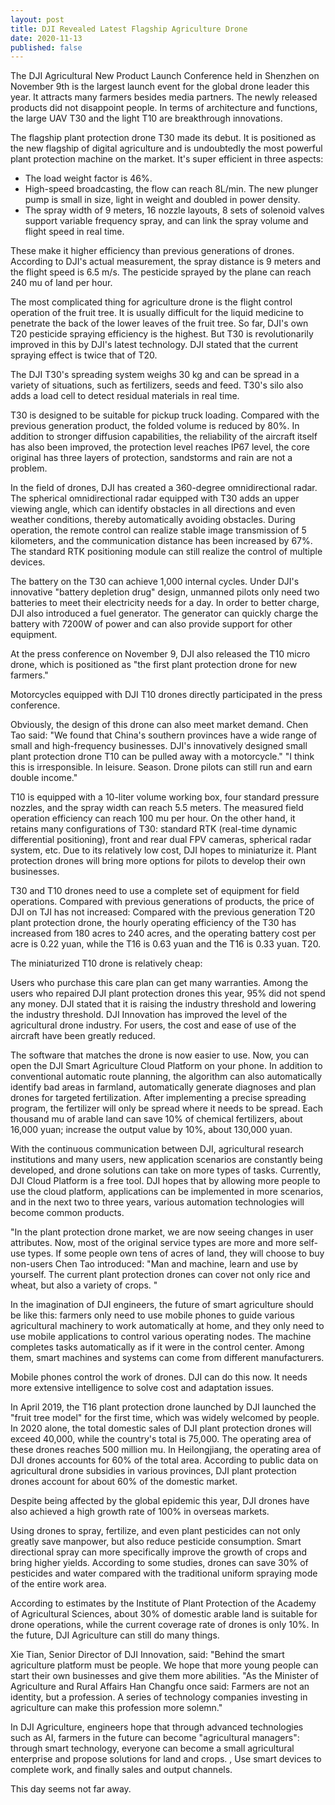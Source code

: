 ```yaml
---
layout: post
title: DJI Revealed Latest Flagship Agriculture Drone
date: 2020-11-13
published: false
---
```


The DJI Agricultural New Product Launch Conference held in Shenzhen on November 9th is the largest launch event for the global drone leader this year. It attracts many farmers besides media partners. The newly released products did not disappoint people. In terms of architecture and functions, the large UAV T30 and the light T10 are breakthrough innovations.

<!-- more -->

The flagship plant protection drone T30 made its debut. It is positioned as the new flagship of digital agriculture and is undoubtedly the most powerful plant protection machine on the market. It's super efficient in three aspects:

* The load weight factor is 46%.
* High-speed broadcasting, the flow can reach 8L/min. The new plunger pump is small in size, light in weight and doubled in power density.
* The spray width of 9 meters, 16 nozzle layouts, 8 sets of solenoid valves support variable frequency spray, and can link the spray volume and flight speed in real time.

These make it higher efficiency than previous generations of drones. According to DJI's actual measurement, the spray distance is 9 meters and the flight speed is 6.5 m/s. The pesticide sprayed by the plane can reach 240 mu of land per hour.


The most complicated thing for agriculture drone is the flight control operation of the fruit tree. It is usually difficult for the liquid medicine to penetrate the back of the lower leaves of the fruit tree. So far, DJI's own T20 pesticide spraying efficiency is the highest. But T30 is revolutionarily improved in this by DJI's latest technology. DJI stated that the current spraying effect is twice that of T20.

The DJI T30's spreading system weighs 30 kg and can be spread in a variety of situations, such as fertilizers, seeds and feed. T30's silo also adds a load cell to detect residual materials in real time.

T30 is designed to be suitable for pickup truck loading. Compared with the previous generation product, the folded volume is reduced by 80%. In addition to stronger diffusion capabilities, the reliability of the aircraft itself has also been improved, the protection level reaches IP67 level, the core original has three layers of protection, sandstorms and rain are not a problem.

In the field of drones, DJI has created a 360-degree omnidirectional radar. The spherical omnidirectional radar equipped with T30 adds an upper viewing angle, which can identify obstacles in all directions and even weather conditions, thereby automatically avoiding obstacles. During operation, the remote control can realize stable image transmission of 5 kilometers, and the communication distance has been increased by 67%. The standard RTK positioning module can still realize the control of multiple devices.

The battery on the T30 can achieve 1,000 internal cycles. Under DJI's innovative "battery depletion drug" design, unmanned pilots only need two batteries to meet their electricity needs for a day. In order to better charge, DJI also introduced a fuel generator. The generator can quickly charge the battery with 7200W of power and can also provide support for other equipment.

At the press conference on November 9, DJI also released the T10 micro drone, which is positioned as "the first plant protection drone for new farmers."

Motorcycles equipped with DJI T10 drones directly participated in the press conference.

Obviously, the design of this drone can also meet market demand. Chen Tao said: "We found that China's southern provinces have a wide range of small and high-frequency businesses. DJI's innovatively designed small plant protection drone T10 can be pulled away with a motorcycle." "I think this is irresponsible. In leisure. Season. Drone pilots can still run and earn double income."

T10 is equipped with a 10-liter volume working box, four standard pressure nozzles, and the spray width can reach 5.5 meters. The measured field operation efficiency can reach 100 mu per hour. On the other hand, it retains many configurations of T30: standard RTK (real-time dynamic differential positioning), front and rear dual FPV cameras, spherical radar system, etc. Due to its relatively low cost, DJI hopes to miniaturize it. Plant protection drones will bring more options for pilots to develop their own businesses.

T30 and T10 drones need to use a complete set of equipment for field operations. Compared with previous generations of products, the price of DJI on TJI has not increased:
Compared with the previous generation T20 plant protection drone, the hourly operating efficiency of the T30 has increased from 180 acres to 240 acres, and the operating battery cost per acre is 0.22 yuan, while the T16 is 0.63 yuan and the T16 is 0.33 yuan. T20.

The miniaturized T10 drone is relatively cheap:

Users who purchase this care plan can get many warranties. Among the users who repaired DJI plant protection drones this year, 95% did not spend any money. DJI stated that it is raising the industry threshold and lowering the industry threshold. DJI Innovation has improved the level of the agricultural drone industry. For users, the cost and ease of use of the aircraft have been greatly reduced.

The software that matches the drone is now easier to use. Now, you can open the DJI Smart Agriculture Cloud Platform on your phone. In addition to conventional automatic route planning, the algorithm can also automatically identify bad areas in farmland, automatically generate diagnoses and plan drones for targeted fertilization. After implementing a precise spreading program, the fertilizer will only be spread where it needs to be spread. Each thousand mu of arable land can save 10% of chemical fertilizers, about 16,000 yuan; increase the output value by 10%, about 130,000 yuan.

With the continuous communication between DJI, agricultural research institutions and many users, new application scenarios are constantly being developed, and drone solutions can take on more types of tasks. Currently, DJI Cloud Platform is a free tool. DJI hopes that by allowing more people to use the cloud platform, applications can be implemented in more scenarios, and in the next two to three years, various automation technologies will become common products.

"In the plant protection drone market, we are now seeing changes in user attributes. Now, most of the original service types are more and more self-use types. If some people own tens of acres of land, they will choose to buy non-users Chen Tao introduced: "Man and machine, learn and use by yourself. The current plant protection drones can cover not only rice and wheat, but also a variety of crops. "

In the imagination of DJI engineers, the future of smart agriculture should be like this: farmers only need to use mobile phones to guide various agricultural machinery to work automatically at home, and they only need to use mobile applications to control various operating nodes. The machine completes tasks automatically as if it were in the control center. Among them, smart machines and systems can come from different manufacturers.

Mobile phones control the work of drones. DJI can do this now. It needs more extensive intelligence to solve cost and adaptation issues.

In April 2019, the T16 plant protection drone launched by DJI launched the "fruit tree model" for the first time, which was widely welcomed by people. In 2020 alone, the total domestic sales of DJI plant protection drones will exceed 40,000, while the country's total is 75,000. The operating area of ​​these drones reaches 500 million mu. In Heilongjiang, the operating area of ​​DJI drones accounts for 60% of the total area. According to public data on agricultural drone subsidies in various provinces, DJI plant protection drones account for about 60% of the domestic market.

Despite being affected by the global epidemic this year, DJI drones have also achieved a high growth rate of 100% in overseas markets.

Using drones to spray, fertilize, and even plant pesticides can not only greatly save manpower, but also reduce pesticide consumption. Smart directional spray can more specifically improve the growth of crops and bring higher yields. According to some studies, drones can save 30% of pesticides and water compared with the traditional uniform spraying mode of the entire work area.

According to estimates by the Institute of Plant Protection of the Academy of Agricultural Sciences, about 30% of domestic arable land is suitable for drone operations, while the current coverage rate of drones is only 10%. In the future, DJI Agriculture can still do many things.

Xie Tian, ​​Senior Director of DJI Innovation, said: "Behind the smart agriculture platform must be people. We hope that more young people can start their own businesses and give them more abilities. "As the Minister of Agriculture and Rural Affairs Han Changfu once said: Farmers are not an identity, but a profession. A series of technology companies investing in agriculture can make this profession more solemn."

In DJI Agriculture, engineers hope that through advanced technologies such as AI, farmers in the future can become "agricultural managers": through smart technology, everyone can become a small agricultural enterprise and propose solutions for land and crops. , Use smart devices to complete work, and finally sales and output channels.

This day seems not far away.
